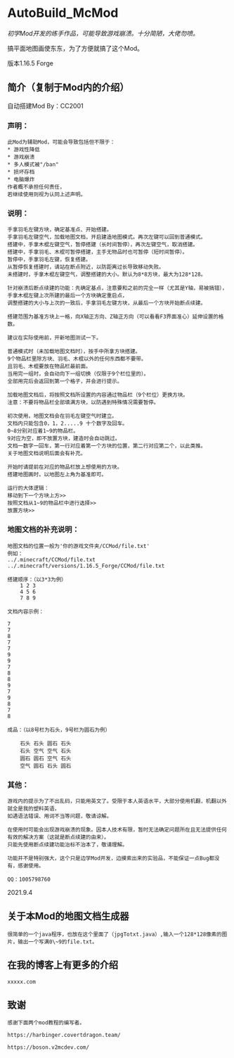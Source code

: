 # AutoBuild_McMod

*初学Mod开发的练手作品，可能导致游戏崩溃。十分简陋，大佬勿喷。*

搞平面地图画使东东，为了方便就搞了这个Mod。

版本1.16.5 Forge

## 简介（复制于Mod内的介绍）

自动搭建Mod By：CC2001

### 声明：

    此Mod为辅助Mod，可能会导致包括但不限于：
    * 游戏性降低
    * 游戏崩溃
    * 多人模式被"/ban"
    * 损坏存档
    * 电脑爆炸
    作者概不承担任何责任，
    若继续使用则视为认同上述声明。

### 说明：

    手拿羽毛左键方块，确定基准点、开始搭建。
    手拿羽毛左键空气，加载地图文档，开启建造地图模式。再次左键可以回到普通模式。
    搭建中，手拿木棍左键空气，暂停搭建（长时间暂停），再次左键空气，取消搭建。
    搭建中，手拿羽毛、木棍可暂停搭建，主手无物品时也可暂停（短时间暂停）。
    暂停中，手拿羽毛左键，恢复搭建。
    从暂停恢复搭建时，请站在断点附近，以防距离过长导致移动失败。
    未搭建时，手拿木棍左键空气，调整搭建的大小。默认为8*8方块，最大为128*128。

    针对崩溃后断点续建的功能：先确定基点，注意要和之前的完全一样（尤其是Y轴，易被搞错），
    手拿木棍左键上次所建的最后一个方块确定重启点，
    调整搭建的大小与上次的一致后，手拿羽毛左键方块，从最后一个方块开始断点续建。

    搭建范围为基准方块上一格，向X轴正方向、Z轴正方向（可以看看F3界面准心）延伸设置的格数。

    建议在实际使用前，开新地图测试一下。

    普通模式时（未加载地图文档时），按手中所拿方块搭建。
    9个物品栏里除方块、羽毛、木棍以外的任何东西都不要带。
    且羽毛、木棍要放在物品栏最前面。
    当用完一组时，会自动向下一组切换（仅限于9个栏位里的）。
    全部用完后会返回到第一个格子，并会进行提示。

    加载地图文档后，将按照文档所设置的内容通过物品栏（9个栏位）更换方块。
    注意：不要将物品栏全部填满方块，以防遇到特殊情况需要暂停。

    初次使用，地图文档会在羽毛左键空气时建立。
    文档内只能包含0，1，2.....9 十个数字及回车。
    0~8分别对应着1~9的物品栏。
    9对应为空，即不放置方块，建造时会自动跳过。
    文档一数字一回车，第一行对应着第一个方块的位置，第二行对应第二个，以此类推。
    关于地图文档说明后面会有补充。

    开始时请提前在对应的物品栏放上想使用的方块。
    搭建地图画时，以地图左上角为基准即可。

    运行的大体逻辑：
    移动到下一个方块上方>>
    按照文档从1~9的物品栏中进行选择>>
    放置方块>>

### 地图文档的补充说明：

    地图文档的位置一般为'你的游戏文件夹/CCMod/file.txt'
    例如：
    ../.minecraft/CCMod/file.txt
    ../.minecraft/versions/1.16.5_Forge/CCMod/file.txt

    搭建顺序：（以3*3为例）
        1 2 3
        4 5 6
        7 8 9

    文档内容示例：

    7
    7
    8
    7
    7
    9
    9
    7
    8
    8
    9
    7
    9
    8
    7
    8

    成品：（以8号栏为石头，9号栏为圆石为例）

        石头 石头 圆石 石头
        石头 空气 空气 石头
        圆石 圆石 空气 石头
        空气 圆石 石头 圆石


###  其他：

    游戏内的提示为了不出乱码，只能用英文了。受限于本人英语水平，大部分使用机翻，机翻以外就全是我的塑料英语，
    如遇语法错误、用词不当等问题，敬请谅解。

    在使用时可能会出现游戏崩溃的现象。因本人技术有限，暂时无法确定问题所在且无法提供任何有效的解决方案（这就是断点续建的由来）。
    只能先使用断点续建功能治标不治本了，敬请理解。

    功能并不是特别强大，这个只是边学Mod开发，边摸索出来的实验品，不能保证一点Bug都没有，感谢使用。

    QQ：1005798760

2021.9.4

## 关于本Mod的地图文档生成器

    很简单的一个java程序，也放在这个里面了（jpgTotxt.java）,输入一个128*128像素的图片，输出一个写满0\~9的file.txt。
    
##  在我的博客上有更多的介绍

    xxxxx.com
    
## 致谢

    感谢下面两个mod教程的编写者。

    https://harbinger.covertdragon.team/
    
    https://boson.v2mcdev.com/    
